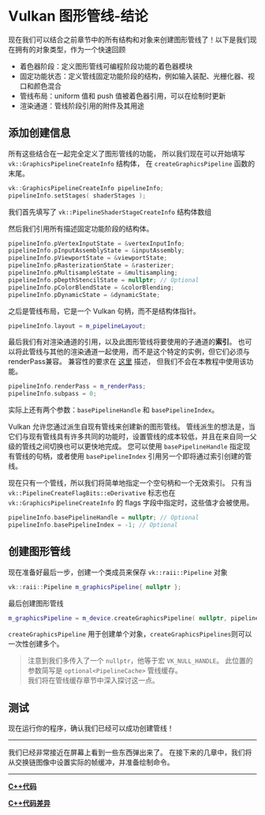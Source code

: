 # Vulkan 图形管线-结论

现在我们可以结合之前章节中的所有结构和对象来创建图形管线了！以下是我们现在拥有的对象类型，作为一个快速回顾

- 着色器阶段：定义图形管线可编程阶段功能的着色器模块
- 固定功能状态：定义管线固定功能阶段的结构，例如输入装配、光栅化器、视口和颜色混合
- 管线布局：uniform 值和 push 值被着色器引用，可以在绘制时更新
- 渲染通道：管线阶段引用的附件及其用途

## 添加创建信息

所有这些结合在一起完全定义了图形管线的功能，
所以我们现在可以开始填写 `vk::GraphicsPipelineCreateInfo` 结构体，
在 `createGraphicsPipeline` 函数的末尾。

```cpp
vk::GraphicsPipelineCreateInfo pipelineInfo;
pipelineInfo.setStages( shaderStages );
```

我们首先填写了 `vk::PipelineShaderStageCreateInfo` 结构体数组

然后我们引用所有描述固定功能阶段的结构体。

```cpp
pipelineInfo.pVertexInputState = &vertexInputInfo;
pipelineInfo.pInputAssemblyState = &inputAssembly;
pipelineInfo.pViewportState = &viewportState;
pipelineInfo.pRasterizationState = &rasterizer;
pipelineInfo.pMultisampleState = &multisampling;
pipelineInfo.pDepthStencilState = nullptr; // Optional
pipelineInfo.pColorBlendState = &colorBlending;
pipelineInfo.pDynamicState = &dynamicState;
```

之后是管线布局，它是一个 Vulkan 句柄，而不是结构体指针。

```cpp
pipelineInfo.layout = m_pipelineLayout;
```

最后我们有对渲染通道的引用，以及此图形管线将要使用的子通道的**索引**。
也可以将此管线与其他的渲染通道一起使用，而不是这个特定的实例，但它们必须与 renderPass兼容。
兼容性的要求在 [这里](https://www.khronos.org/registry/vulkan/specs/1.3-extensions/html/chap8.html#renderpass-compatibility) 描述，
但我们不会在本教程中使用该功能。

```cpp
pipelineInfo.renderPass = m_renderPass;
pipelineInfo.subpass = 0;
```

实际上还有两个参数：`basePipelineHandle` 和 `basePipelineIndex`。

Vulkan 允许您通过派生自现有管线来创建新的图形管线。
管线派生的想法是，当它们与现有管线具有许多共同的功能时，设置管线的成本较低，并且在来自同一父级的管线之间切换也可以更快地完成。
您可以使用 `basePipelineHandle` 指定现有管线的句柄，或者使用 `basePipelineIndex` 引用另一个即将通过索引创建的管线。

现在只有一个管线，所以我们将简单地指定一个空句柄和一个无效索引。
只有当 `vk::PipelineCreateFlagBits::eDerivative` 标志也在 `vk::GraphicsPipelineCreateInfo` 的 flags 字段中指定时，这些值才会被使用。

```cpp
pipelineInfo.basePipelineHandle = nullptr; // Optional
pipelineInfo.basePipelineIndex = -1; // Optional
```

## 创建图形管线

现在准备好最后一步，创建一个类成员来保存 `vk::raii::Pipeline` 对象

```cpp
vk::raii::Pipeline m_graphicsPipeline{ nullptr };
```

最后创建图形管线

```cpp
m_graphicsPipeline = m_device.createGraphicsPipeline( nullptr, pipelineInfo );
```

`createGraphicsPipeline` 用于创建单个对象，`createGraphicsPipelines`则可以一次性创建多个。

> 注意到我们多传入了一个 `nullptr`，他等于宏 `VK_NULL_HANDLE`。 
> 此位置的参数简写是 `optional<PipelineCache>` 管线缓存。  
> 我们将在管线缓存章节中深入探讨这一点。

## 测试

现在运行你的程序，确认我们已经可以成功创建管线！

---

我们已经非常接近在屏幕上看到一些东西弹出来了。
在接下来的几章中，我们将从交换链图像中设置实际的帧缓冲，并准备绘制命令。

---

**[C++代码](../codes/0124_conclusion/main.cpp)**

**[C++代码差异](../codes/0124_conclusion/main.diff)**
